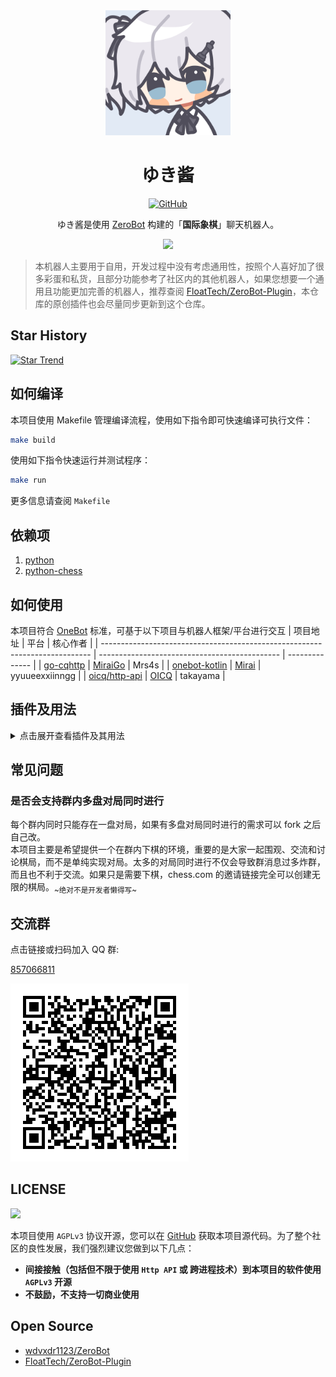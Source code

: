 <div align="center">
  <img src="img/yukichan.svg" alt="ゆき酱" width = "200">
  <br>

  <h1>ゆき酱</h1>

  [![GitHub](https://img.shields.io/github/license/aimerneige/yukichan-bot)](https://raw.githubusercontent.com/aimerneige/yukichan-bot/main/LICENSE)

  ゆき酱是使用 [ZeroBot](https://github.com/wdvxdr1123/ZeroBot) 构建的「**国际象棋**」聊天机器人。

  <img src="https://counter.seku.su/cmoe?name=YukiChan-Bot&theme=r34" /><br>

</div>

> 本机器人主要用于自用，开发过程中没有考虑通用性，按照个人喜好加了很多彩蛋和私货，且部分功能参考了社区内的其他机器人，如果您想要一个通用且功能更加完善的机器人，推荐查阅 [FloatTech/ZeroBot-Plugin](https://github.com/FloatTech/ZeroBot-Plugin)，本仓库的原创插件也会尽量同步更新到这个仓库。

## Star History

[![Star Trend](https://api.star-history.com/svg?repos=aimerneige/yukichan-bot&type=Timeline)](https://seladb.github.io/StarTrack-js/#/preload?r=aimerneige,yukichan-bot)

## 如何编译

本项目使用 Makefile 管理编译流程，使用如下指令即可快速编译可执行文件：

```bash
make build
```

使用如下指令快速运行并测试程序：

```bash
make run
```

更多信息请查阅 `Makefile`

## 依赖项

1. [python](https://www.python.org/downloads/)
2. [python-chess](https://github.com/niklasf/python-chess)

## 如何使用

本项目符合 [OneBot](https://github.com/howmanybots/onebot) 标准，可基于以下项目与机器人框架/平台进行交互
| 项目地址                                                                    | 平台                                          | 核心作者       |
| --------------------------------------------------------------------------- | --------------------------------------------- | -------------- |
| [go-cqhttp](https://github.com/Mrs4s/go-cqhttp)                             | [MiraiGo](https://github.com/Mrs4s/MiraiGo)   | Mrs4s          |
| [onebot-kotlin](https://github.com/yyuueexxiinngg/onebot-kotlin)            | [Mirai](https://github.com/mamoe/mirai)       | yyuueexxiinngg |
| [oicq/http-api](https://github.com/takayama-lily/oicq/tree/master/http-api) | [OICQ](https://github.com/takayama-lily/oicq) | takayama       |


## 插件及用法

<details>
<summary>点击展开查看插件及其用法</summary>

<details><summary>✅ alipay 支付宝到账语音生成</summary>

- 支付宝到账 114514

</details>
<details><summary>✅ bilibili 哔哩哔哩相关功能</summary>

> 解析群内 bilibili 链接

</details>
<details><summary>✅ blacklist 黑名单</summary>

> 拒绝为被加入黑名单的用户提供服务

</details>
<details><summary>✅ chess 国际象棋</summary>

> 群内发送「**帮助**」或「**help**」查看详细使用帮助

</details>
<details><summary>✅ donate 捐赠二维码</summary>

- /donate
- /捐赠

</details>
<details><summary>✅ fadian 每日发癫</summary>

- 每日发癫 小乌贼

</details>
<details><summary>✅ fortune 求签</summary>

- 求签 代码无 bug

> 注：机器人不会变卦

</details>
<details><summary>✅ github GitHub 仓库信息</summary>

> 群内接收到 GitHub 仓库链接时自动解析并发送仓库信息的图片

</details>
<details><summary>✅ manager 简易群管</summary>

> 群内发送「**群管帮助**」查看详细使用帮助

</details>
<details><summary>✅ music 点歌</summary>

- 点歌 My Dearest

</details>
<details><summary>✅ random 随机事件生成器</summary>

- /coin
- 掷硬币
- /dice
- 掷骰子

</details>
<details><summary>✅ read60s 每天 60 秒读懂世界</summary>

- 60s
- 早报
- 今日新闻

</details>
<details><summary>✅ setu 色图</summary>

- /setu

> 注：不公开的服务

</details>
<details><summary>✅ suangua 算卦</summary>

- 算卦 代码无 bug

> 注：机器人不会变卦

</details>
<details><summary>✅ tarot 塔罗牌</summary>

- 塔罗
- 今日运势
- 塔罗占卜
- 抽塔罗牌 3

</details>
<details><summary>✅ waifu 随机 AI 老婆</summary>

- /waifu

</details>
<details><summary>✅ wangyiyun 网易云热评</summary>

- 来份网易云热评
- /wyy

</details>
</details>

## 常见问题

### 是否会支持群内多盘对局同时进行

每个群内同时只能存在一盘对局，如果有多盘对局同时进行的需求可以 fork 之后自己改。\
本项目主要是希望提供一个在群内下棋的环境，重要的是大家一起围观、交流和讨论棋局，而不是单纯实现对局。太多的对局同时进行不仅会导致群消息过多炸群，而且也不利于交流。如果只是需要下棋，chess.com 的邀请链接完全可以创建无限的棋局。<sub>~绝对不是开发者懒得写~</sub>

## 交流群

点击链接或扫码加入 QQ 群:

[857066811](https://qm.qq.com/cgi-bin/qm/qr?k=rMtw1SlmoFOp08i5Zw5bM361ljIyzVA-&authKey=9OUzro5oH5CnnFaAbIMwa60987+8ZMwu5GvUAlFUzDIQKVL91z9zUhWp6m1Kayf8&noverify=0)

![qrcode 857066811](img/qr-code.png)

## LICENSE

<a href="https://www.gnu.org/licenses/agpl-3.0.en.html">
<img src="https://www.gnu.org/graphics/agplv3-155x51.png">
</a>

本项目使用 `AGPLv3` 协议开源，您可以在 [GitHub](https://github.com/aimerneige/yukichan-bot) 获取本项目源代码。为了整个社区的良性发展，我们强烈建议您做到以下几点：

- **间接接触（包括但不限于使用 `Http API` 或 跨进程技术）到本项目的软件使用 `AGPLv3` 开源**
- **不鼓励，不支持一切商业使用**

## Open Source

- [wdvxdr1123/ZeroBot](https://github.com/wdvxdr1123/ZeroBot)
- [FloatTech/ZeroBot-Plugin](https://github.com/FloatTech/ZeroBot-Plugin)
